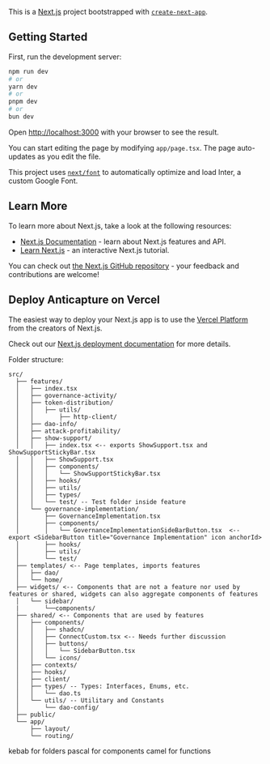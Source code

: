 This is a [Next.js](https://nextjs.org/) project bootstrapped with [`create-next-app`](https://github.com/vercel/next.js/tree/canary/packages/create-next-app).

## Getting Started

First, run the development server:

```bash
npm run dev
# or
yarn dev
# or
pnpm dev
# or
bun dev
```

Open [http://localhost:3000](http://localhost:3000) with your browser to see the result.

You can start editing the page by modifying `app/page.tsx`. The page auto-updates as you edit the file.

This project uses [`next/font`](https://nextjs.org/docs/basic-features/font-optimization) to automatically optimize and load Inter, a custom Google Font.

## Learn More

To learn more about Next.js, take a look at the following resources:

- [Next.js Documentation](https://nextjs.org/docs) - learn about Next.js features and API.
- [Learn Next.js](https://nextjs.org/learn) - an interactive Next.js tutorial.

You can check out [the Next.js GitHub repository](https://github.com/vercel/next.js/) - your feedback and contributions are welcome!

## Deploy Anticapture on Vercel

The easiest way to deploy your Next.js app is to use the [Vercel Platform](https://vercel.com/new?utm_medium=default-template&filter=next.js&utm_source=create-next-app&utm_campaign=create-next-app-readme) from the creators of Next.js.

Check out our [Next.js deployment documentation](https://nextjs.org/docs/deployment) for more details.

Folder structure:

```
src/
  ├── features/
  │   ├── index.tsx
  │   ├── governance-activity/
  │   ├── token-distribution/
  │   │   ├── utils/
  │   │       ├── http-client/
  │   ├── dao-info/
  │   ├── attack-profitability/
  │   ├── show-support/
  │   │   ├── index.tsx <-- exports ShowSupport.tsx and ShowSupportStickyBar.tsx
  │   │   ├── ShowSupport.tsx
  │   │   ├── components/
  │   │   │   └── ShowSupportStickyBar.tsx
  │   │   ├── hooks/
  │   │   ├── utils/
  │   │   ├── types/
  │   │   └── test/ -- Test folder inside feature
  │   └── governance-implementation/
  │       ├── GovernanceImplementation.tsx
  │       ├── components/
  │       │   └── GovernanceImplementationSideBarButton.tsx  <-- export <SidebarButton title="Governance Implementation" icon anchorId>
  │       ├── hooks/
  │       ├── utils/
  │       └── test/
  ├── templates/ <-- Page templates, imports features
  │   ├── dao/
  │   └── home/
  ├── widgets/ <-- Components that are not a feature nor used by features or shared, widgets can also aggregate components of features
  │   └── sidebar/
  |       └──components/
  ├── shared/ <-- Components that are used by features
  │   ├── components/
  │   │   ├── shadcn/
  │   │   ├── ConnectCustom.tsx <-- Needs further discussion
  │   │   ├── buttons/
  │   │   │   └── SidebarButton.tsx
  │   │   └── icons/
  │   ├── contexts/
  │   ├── hooks/
  │   ├── client/
  │   ├── types/ -- Types: Interfaces, Enums, etc.
  │   │   └── dao.ts
  │   └── utils/ -- Utilitary and Constants
  │       └── dao-config/
  ├── public/
  └── app/
      ├── layout/
      └── routing/
```

kebab for folders
pascal for components
camel for functions
